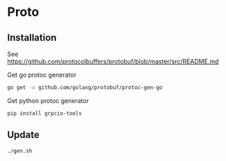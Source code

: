 # Proto 

## Installation

See https://github.com/protocolbuffers/protobuf/blob/master/src/README.md

Get go protoc generator
```bash
go get -u github.com/golang/protobuf/protoc-gen-go
```
Get python protoc generator
```bash
pip install grpcio-tools
```

## Update

```bash
./gen.sh
```